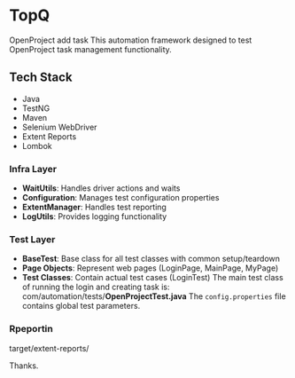 # TopQ
OpenProject add task
This automation framework  designed to test OpenProject task management functionality.
## Tech Stack
- Java
- TestNG
- Maven
- Selenium WebDriver
- Extent Reports
- Lombok

### Infra Layer
- **WaitUtils**: Handles driver  actions and waits
- **Configuration**: Manages test configuration properties
- **ExtentManager**: Handles test reporting
- **LogUtils**: Provides logging functionality

### Test Layer
- **BaseTest**: Base class for all test classes with common setup/teardown
- **Page Objects**: Represent web pages (LoginPage, MainPage, MyPage)
- **Test Classes**: Contain actual test cases (LoginTest)
The main test class of running the login and creating task is: com/automation/tests/**OpenProjectTest.java**
The `config.properties` file contains global test parameters.

### Rpeportin
target/extent-reports/

Thanks.
